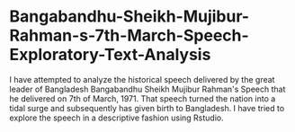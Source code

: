 # Bangabandhu-Sheikh-Mujibur-Rahman-s-7th-March-Speech-Exploratory-Text-Analysis
I have attempted to analyze the historical speech delivered by the great leader of Bangladesh Bangabandhu Sheikh Mujibur Rahman's Speech that he delivered on 7th of March, 1971. That speech turned the nation into a tidal surge and subsequently has given birth to Bangladesh. I have tried to explore the speech in a descriptive fashion using Rstudio.

